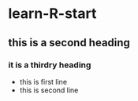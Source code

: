 # learn-R-start
## this is a second heading
### it is a thirdry heading


* this is first line
* this is second line
